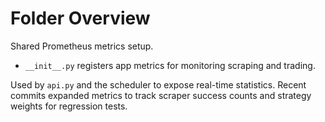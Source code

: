# Folder Overview

Shared Prometheus metrics setup.
- `__init__.py` registers app metrics for monitoring scraping and trading.

Used by `api.py` and the scheduler to expose real-time statistics.
Recent commits expanded metrics to track scraper success counts and strategy
weights for regression tests.
